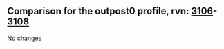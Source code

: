 ## Comparison for the outpost0 profile, rvn: [3106](https://github.com/PRO100KatYT/FortniteProfileRevisions/tree/main/profiles/outpost0/3106%20outpost0.json)-[3108](https://github.com/PRO100KatYT/FortniteProfileRevisions/tree/main/profiles/outpost0/3108%20outpost0.json)

No changes
